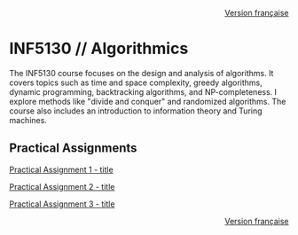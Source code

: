 <p align="right">
  <a href="./README.md">Version française</a>
</p>

# INF5130 // Algorithmics

The INF5130 course focuses on the design and analysis of algorithms. It covers topics such as time and space complexity, greedy algorithms, dynamic programming, backtracking algorithms, and NP-completeness. I explore methods like "divide and conquer" and randomized algorithms. The course also includes an introduction to information theory and Turing machines.

## Practical Assignments
[Practical Assignment 1 - title](URL "optional title")

[Practical Assignment 2 - title](URL "optional title")

[Practical Assignment 3 - title](URL "optional title")

<p align="right">
  <a href="./README.md">Version française</a>
</p>